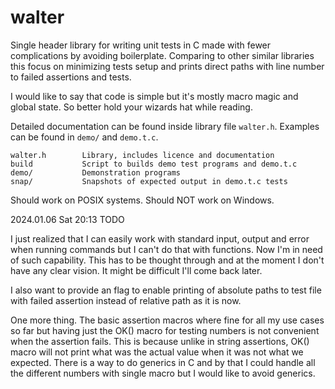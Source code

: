 walter
======

Single header library for writing unit tests in C made with fewer
complications by avoiding boilerplate.  Comparing to other similar
libraries this focus on minimizing tests setup and prints direct paths
with line number to failed assertions and tests.

I would like to say that code is simple but it's mostly macro magic
and global state.  So better hold your wizards hat while reading.

Detailed documentation can be found inside library file `walter.h`.
Examples can be found in `demo/` and `demo.t.c`.

	walter.h        Library, includes licence and documentation
	build           Script to builds demo test programs and demo.t.c
	demo/           Demonstration programs
	snap/           Snapshots of expected output in demo.t.c tests

Should work on POSIX systems.
Should NOT work on Windows.


2024.01.06 Sat 20:13	TODO

I just realized that I can easily work with standard input, output and
error when running commands but I can't do that with functions.  Now
I'm in need of such capability.  This has to be thought through and at
the moment I don't have any clear vision.  It might be difficult I'll
come back later.

I also want to provide an flag to enable printing of absolute paths to
test file with failed assertion instead of relative path as it is now.

One more thing.  The basic assertion macros where fine for all my use
cases so far but having just the OK() macro for testing numbers is not
convenient when the assertion fails.  This is because unlike in string
assertions, OK() macro will not print what was the actual value when
it was not what we expected.  There is a way to do generics in C and
by that I could handle all the different numbers with single macro but
I would like to avoid generics.
